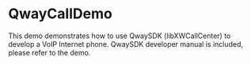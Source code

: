 # QwayCallDemo
This demo demonstrates how to use QwaySDK (libXWCallCenter) to develop a VoIP Internet phone. QwaySDK developer manual is included, please refer to the demo.
